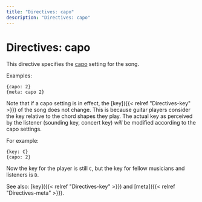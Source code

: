 ```yaml
---
title: "Directives: capo"
description: "Directives: capo"
---
```


# Directives: capo

This directive specifies the [capo](https://en.wikipedia.org/wiki/Capo) setting for the song. 

Examples:

    {capo: 2}
    {meta: capo 2}

Note that if a capo setting is in effect, the [key]({{< relref "Directives-key" >}}) of the song does not change. This is because guitar players consider the key relative to the chord shapes they play. The actual key as perceived by the listener (sounding key, concert key) *will* be modified according to the capo settings.

For example:

    {key: C}
    {capo: 2}

Now the key for the player is still `C`, but the key for fellow musicians and listeners is `D`.

See also: [key]({{< relref "Directives-key" >}}) and [meta]({{< relref "Directives-meta" >}}).
